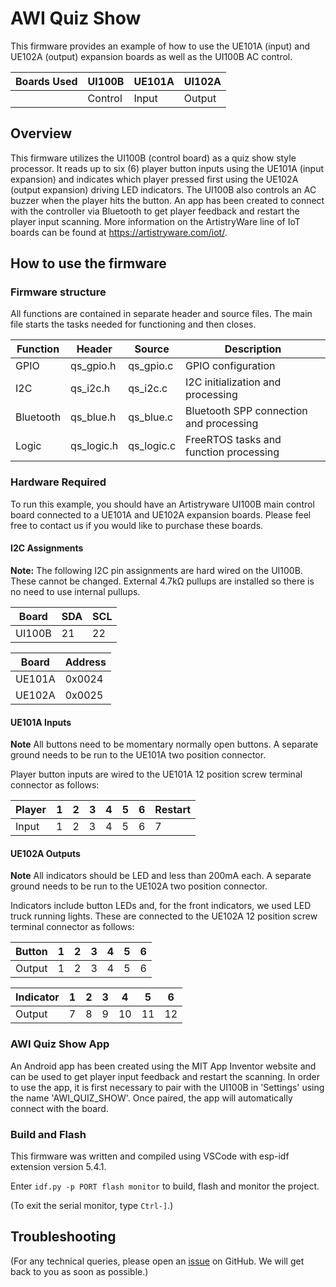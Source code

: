 # AWI Quiz Show

This firmware provides an example of how to use the UE101A (input) and UE102A (output) expansion boards as well as the UI100B AC control.

| Boards Used | UI100B  | UE101A | UI102A |
| ----------- | ------- | ------ | ------ |
|             | Control |  Input | Output |

## Overview

This firmware utilizes the UI100B (control board) as a quiz show style processor. It reads up to six (6) player button inputs using the UE101A (input expansion) and indicates which player pressed first using the UE102A (output expansion) driving LED indicators. The UI100B also controls an AC buzzer when the player hits the button. An app has been created to connect with the controller via Bluetooth to get player feedback and restart the player input scanning.
More information on the ArtistryWare line of IoT boards can be found at https://artistryware.com/iot/.

## How to use the firmware

### Firmware structure

All functions are contained in separate header and source files. The main file starts the tasks needed for functioning and then closes.

| Function  | Header     | Source     | Description                             |
| --------- | ---------- | ---------- | --------------------------------------- |
| GPIO      | qs_gpio.h  | qs_gpio.c  | GPIO configuration                      |
| I2C       | qs_i2c.h   | qs_i2c.c   | I2C initialization and processing       |
| Bluetooth | qs_blue.h  | qs_blue.c  | Bluetooth SPP connection and processing |
| Logic     | qs_logic.h | qs_logic.c | FreeRTOS tasks and function processing  |

### Hardware Required

To run this example, you should have an Artistryware UI100B main control board connected to a UE101A and UE102A expansion boards. Please feel free to contact us if you would like to purchase these boards.

#### I2C Assignments

**Note:** The following I2C pin assignments are hard wired on the UI100B. These cannot be changed. External 4.7kΩ pullups are installed so there is no need to use internal pullups.

| Board  | SDA  | SCL  |
| ------ | ---- | ---- |
| UI100B |  21  |  22  |

| Board  | Address |
| ------ | ------- |
| UE101A | 0x0024  |
| UE102A | 0x0025  |

#### UE101A Inputs

**Note** All buttons need to be momentary normally open buttons. A separate ground needs to be run to the UE101A two position connector.

Player button inputs are wired to the UE101A 12 position screw terminal connector as follows:

| Player | 1 | 2 | 3 | 4 | 5 | 6 | Restart |
| ------ | - | - | - | - | - | - | ------- |
| Input  | 1 | 2 | 3 | 4 | 5 | 6 |    7    |

#### UE102A Outputs

**Note** All indicators should be LED and less than 200mA each. A separate ground needs to be run to the UE102A two position connector.

Indicators include button LEDs and, for the front indicators, we used LED truck running lights. These are connected to the UE102A 12 position screw terminal connector as follows:

| Button | 1 | 2 | 3 | 4 | 5 | 6 |      
| ------ | - | - | - | - | - | - |      
| Output | 1 | 2 | 3 | 4 | 5 | 6 |      

| Indicator | 1 | 2 | 3 | 4  | 5  | 6  |
| --------- | - | - | - | -- | -- | -- |
| Output    | 7 | 8 | 9 | 10 | 11 | 12 |

### AWI Quiz Show App

An Android app has been created using the MIT App Inventor website and can be used to get player input feedback and restart the scanning. In order to use the app, it is first necessary to pair with the UI100B in 'Settings' using the name 'AWI_QUIZ_SHOW'. Once paired, the app will automatically connect with the board.

### Build and Flash

This firmware was written and compiled using VSCode with esp-idf extension version 5.4.1.

Enter `idf.py -p PORT flash monitor` to build, flash and monitor the project.

(To exit the serial monitor, type ``Ctrl-]``.)

## Troubleshooting

(For any technical queries, please open an [issue](https://github.com/artistryware/Firmware-Public/issues) on GitHub. We will get back to you as soon as possible.)
